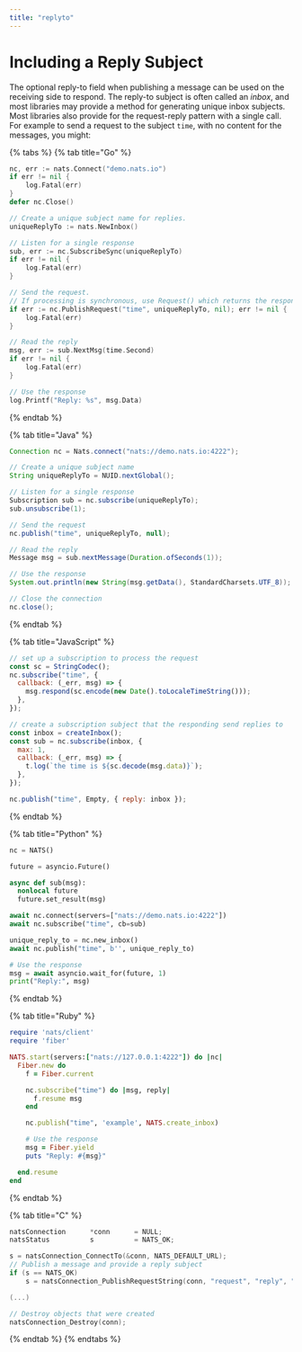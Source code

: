 ```yaml
---
title: "replyto"
---
```

# Including a Reply Subject

The optional reply-to field when publishing a message can be used on the receiving side to respond. The reply-to subject is often called an _inbox_, and most libraries may provide a method for generating unique inbox subjects. Most libraries also provide for the request-reply pattern with a single call. For example to send a request to the subject `time`, with no content for the messages, you might:

{% tabs %}
{% tab title="Go" %}
```go
nc, err := nats.Connect("demo.nats.io")
if err != nil {
    log.Fatal(err)
}
defer nc.Close()

// Create a unique subject name for replies.
uniqueReplyTo := nats.NewInbox()

// Listen for a single response
sub, err := nc.SubscribeSync(uniqueReplyTo)
if err != nil {
    log.Fatal(err)
}

// Send the request.
// If processing is synchronous, use Request() which returns the response message.
if err := nc.PublishRequest("time", uniqueReplyTo, nil); err != nil {
    log.Fatal(err)
}

// Read the reply
msg, err := sub.NextMsg(time.Second)
if err != nil {
    log.Fatal(err)
}

// Use the response
log.Printf("Reply: %s", msg.Data)
```
{% endtab %}

{% tab title="Java" %}
```java
Connection nc = Nats.connect("nats://demo.nats.io:4222");

// Create a unique subject name
String uniqueReplyTo = NUID.nextGlobal();

// Listen for a single response
Subscription sub = nc.subscribe(uniqueReplyTo);
sub.unsubscribe(1);

// Send the request
nc.publish("time", uniqueReplyTo, null);

// Read the reply
Message msg = sub.nextMessage(Duration.ofSeconds(1));

// Use the response
System.out.println(new String(msg.getData(), StandardCharsets.UTF_8));

// Close the connection
nc.close();
```
{% endtab %}

{% tab title="JavaScript" %}
```javascript
// set up a subscription to process the request
const sc = StringCodec();
nc.subscribe("time", {
  callback: (_err, msg) => {
    msg.respond(sc.encode(new Date().toLocaleTimeString()));
  },
});

// create a subscription subject that the responding send replies to
const inbox = createInbox();
const sub = nc.subscribe(inbox, {
  max: 1,
  callback: (_err, msg) => {
    t.log(`the time is ${sc.decode(msg.data)}`);
  },
});

nc.publish("time", Empty, { reply: inbox });
```
{% endtab %}

{% tab title="Python" %}
```python
nc = NATS()

future = asyncio.Future()

async def sub(msg):
  nonlocal future
  future.set_result(msg)

await nc.connect(servers=["nats://demo.nats.io:4222"])
await nc.subscribe("time", cb=sub)

unique_reply_to = nc.new_inbox()
await nc.publish("time", b'', unique_reply_to)

# Use the response
msg = await asyncio.wait_for(future, 1)
print("Reply:", msg)
```
{% endtab %}

{% tab title="Ruby" %}
```ruby
require 'nats/client'
require 'fiber'

NATS.start(servers:["nats://127.0.0.1:4222"]) do |nc|
  Fiber.new do
    f = Fiber.current

    nc.subscribe("time") do |msg, reply|
      f.resume msg
    end

    nc.publish("time", 'example', NATS.create_inbox)

    # Use the response
    msg = Fiber.yield
    puts "Reply: #{msg}"

  end.resume
end
```
{% endtab %}

{% tab title="C" %}
```c
natsConnection      *conn      = NULL;
natsStatus          s          = NATS_OK;

s = natsConnection_ConnectTo(&conn, NATS_DEFAULT_URL);
// Publish a message and provide a reply subject
if (s == NATS_OK)
    s = natsConnection_PublishRequestString(conn, "request", "reply", "this is the request");

(...)

// Destroy objects that were created
natsConnection_Destroy(conn);
```
{% endtab %}
{% endtabs %}

